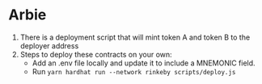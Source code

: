 # Arbie

1. There is a deployment script that will mint token A and token B to the deployer address
2. Steps to deploy these contracts on your own:
    - Add an .env file locally and update it to include a MNEMONIC field.
    - Run `yarn hardhat run --network rinkeby scripts/deploy.js`
